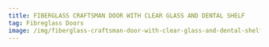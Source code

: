 ```yaml
---
title: FIBERGLASS CRAFTSMAN DOOR WITH CLEAR GLASS AND DENTAL SHELF
tag: Fibreglass Doors
image: /img/fiberglass-craftsman-door-with-clear-glass-and-dental-shelf.jpg
---
```

